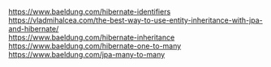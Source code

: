 https://www.baeldung.com/hibernate-identifiers
<br>
https://vladmihalcea.com/the-best-way-to-use-entity-inheritance-with-jpa-and-hibernate/
<br>
https://www.baeldung.com/hibernate-inheritance
<br>
https://www.baeldung.com/hibernate-one-to-many
<br>
https://www.baeldung.com/jpa-many-to-many